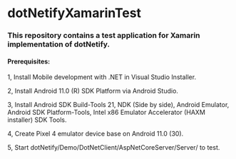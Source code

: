 # dotNetifyXamarinTest

### This repository contains a test application for Xamarin implementation of dotNetify.

#### Prerequisites:
1, Install Mobile development with .NET in Visual Studio Installer.

2, Install Android 11.0 (R) SDK Platform via Android Studio.

3, Install Android SDK Build-Tools 21, NDK (Side by side), Android Emulator, Android SDK Platform-Tools, Intel x86 Emulator Accelerator (HAXM installer) SDK Tools.

4, Create Pixel 4 emulator device base on Android 11.0 (30).

5, Start dotNetify/Demo/DotNetClient/AspNetCoreServer/Server/ to test.
